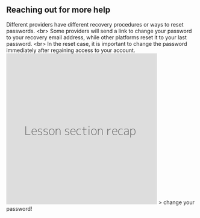 
## Reaching out for more help

Different providers have different recovery procedures or ways to reset passwords.
&lt;br&gt;
Some providers will send a link to change your password to your recovery email address, while other platforms reset it to your last password.
&lt;br&gt;
In the reset case, it is important to change the password immediately after regaining access to your account.
![](recap.png)
&gt; change your password!
